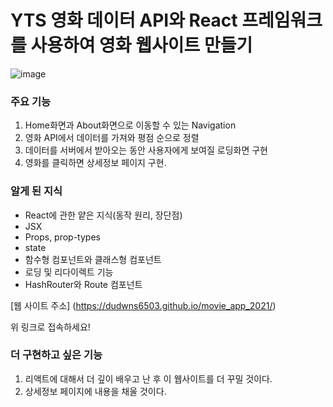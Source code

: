 # YTS 영화 데이터 API와 React 프레임워크를 사용하여 영화 웹사이트 만들기
![image](https://user-images.githubusercontent.com/79166339/112873686-ec90c100-90fc-11eb-84c7-e95adb075d95.png)

### 주요 기능
1. Home화면과 About화면으로 이동할 수 있는 Navigation
2. 영화 API에서 데이터를 가져와 평점 순으로 정렬
3. 데이터를 서버에서 받아오는 동안 사용자에게 보여질 로딩화면 구현
4. 영화를 클릭하면 상세정보 페이지 구현.


### 알게 된 지식
* React에 관한 얕은 지식(동작 원리, 장단점)
* JSX
* Props, prop-types
* state
* 함수형 컴포넌트와 클래스형 컴포넌트
* 로딩 및 리다이렉트 기능
* HashRouter와 Route 컴포넌트


[웹 사이트 주소] (https://dudwns6503.github.io/movie_app_2021/)   

위 링크로 접속하세요!


### 더 구현하고 싶은 기능
1. 리액트에 대해서 더 깊이 배우고 난 후 이 웹사이트를 더 꾸밀 것이다.
2. 상세정보 페이지에 내용을 채울 것이다.

